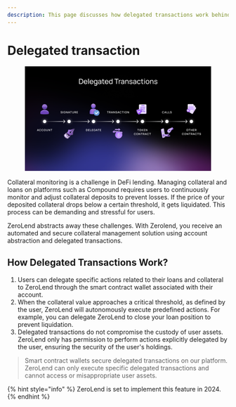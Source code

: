 ```yaml
---
description: This page discusses how delegated transactions work behind the scenes.
---
```


# Delegated transaction

<figure><img src="../../.gitbook/assets/ZL Doc - Delegated Transactions.png" alt=""><figcaption></figcaption></figure>

Collateral monitoring is a challenge in DeFi lending. Managing collateral and loans on platforms such as Compound requires users to continuously monitor and adjust collateral deposits to prevent losses. If the price of your deposited collateral drops below a certain threshold, it gets liquidated. This process can be demanding and stressful for users.

ZeroLend abstracts away these challenges. With Zerolend, you receive an automated and secure collateral management solution using account abstraction and delegated transactions.&#x20;

## **How Delegated Transactions Work?**

1. Users can delegate specific actions related to their loans and collateral to ZeroLend through the smart contract wallet associated with their account.
2. When the collateral value approaches a critical threshold, as defined by the user, ZeroLend will autonomously execute predefined actions. For example, you can delegate ZeroLend to close your loan position to prevent liquidation.
3. Delegated transactions do not compromise the custody of user assets. ZeroLend only has permission to perform actions explicitly delegated by the user, ensuring the security of the user's holdings.

> Smart contract wallets secure delegated transactions on our platform. ZeroLend can only execute specific delegated transactions and cannot access or misappropriate user assets.

{% hint style="info" %}
ZeroLend is set to implement this feature in 2024.&#x20;
{% endhint %}
